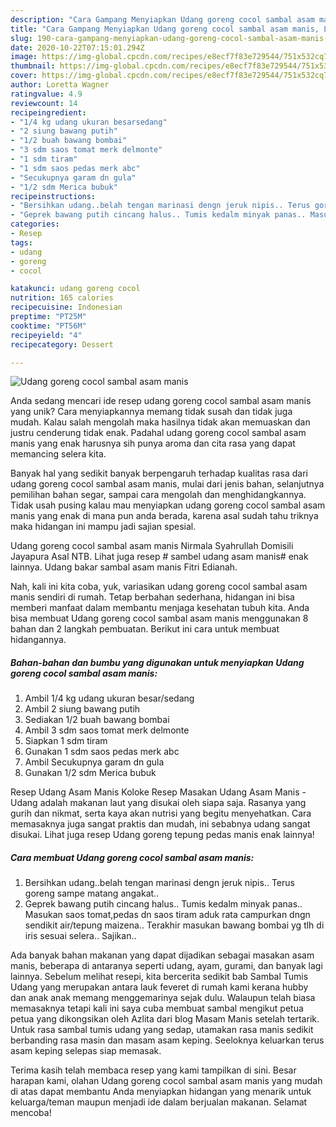```yaml
---
description: "Cara Gampang Menyiapkan Udang goreng cocol sambal asam manis, Lezat Sekali"
title: "Cara Gampang Menyiapkan Udang goreng cocol sambal asam manis, Lezat Sekali"
slug: 190-cara-gampang-menyiapkan-udang-goreng-cocol-sambal-asam-manis-lezat-sekali
date: 2020-10-22T07:15:01.294Z
image: https://img-global.cpcdn.com/recipes/e8ecf7f83e729544/751x532cq70/udang-goreng-cocol-sambal-asam-manis-foto-resep-utama.jpg
thumbnail: https://img-global.cpcdn.com/recipes/e8ecf7f83e729544/751x532cq70/udang-goreng-cocol-sambal-asam-manis-foto-resep-utama.jpg
cover: https://img-global.cpcdn.com/recipes/e8ecf7f83e729544/751x532cq70/udang-goreng-cocol-sambal-asam-manis-foto-resep-utama.jpg
author: Loretta Wagner
ratingvalue: 4.9
reviewcount: 14
recipeingredient:
- "1/4 kg udang ukuran besarsedang"
- "2 siung bawang putih"
- "1/2 buah bawang bombai"
- "3 sdm saos tomat merk delmonte"
- "1 sdm tiram"
- "1 sdm saos pedas merk abc"
- "Secukupnya garam dn gula"
- "1/2 sdm Merica bubuk"
recipeinstructions:
- "Bersihkan udang..belah tengan marinasi dengn jeruk nipis.. Terus goreng sampe matang angakat.."
- "Geprek bawang putih cincang halus.. Tumis kedalm minyak panas.. Masukan saos tomat,pedas dn saos tiram aduk rata campurkan dngn sendikit air/tepung maizena.. Terakhir masukan bawang bombai yg tlh di iris sesuai selera.. Sajikan.."
categories:
- Resep
tags:
- udang
- goreng
- cocol

katakunci: udang goreng cocol 
nutrition: 165 calories
recipecuisine: Indonesian
preptime: "PT25M"
cooktime: "PT56M"
recipeyield: "4"
recipecategory: Dessert

---
```



![Udang goreng cocol sambal asam manis](https://img-global.cpcdn.com/recipes/e8ecf7f83e729544/751x532cq70/udang-goreng-cocol-sambal-asam-manis-foto-resep-utama.jpg)

Anda sedang mencari ide resep udang goreng cocol sambal asam manis yang unik? Cara menyiapkannya memang tidak susah dan tidak juga mudah. Kalau salah mengolah maka hasilnya tidak akan memuaskan dan justru cenderung tidak enak. Padahal udang goreng cocol sambal asam manis yang enak harusnya sih punya aroma dan cita rasa yang dapat memancing selera kita.

Banyak hal yang sedikit banyak berpengaruh terhadap kualitas rasa dari udang goreng cocol sambal asam manis, mulai dari jenis bahan, selanjutnya pemilihan bahan segar, sampai cara mengolah dan menghidangkannya. Tidak usah pusing kalau mau menyiapkan udang goreng cocol sambal asam manis yang enak di mana pun anda berada, karena asal sudah tahu triknya maka hidangan ini mampu jadi sajian spesial.

Udang goreng cocol sambal asam manis Nirmala Syahrullah Domisili Jayapura Asal NTB. Lihat juga resep # sambel udang asam manis# enak lainnya. Udang bakar sambal asam manis Fitri Edianah.


Nah, kali ini kita coba, yuk, variasikan udang goreng cocol sambal asam manis sendiri di rumah. Tetap berbahan sederhana, hidangan ini bisa memberi manfaat dalam membantu menjaga kesehatan tubuh kita. Anda bisa membuat Udang goreng cocol sambal asam manis menggunakan 8 bahan dan 2 langkah pembuatan. Berikut ini cara untuk membuat hidangannya.

<!--inarticleads1-->

##### Bahan-bahan dan bumbu yang digunakan untuk menyiapkan Udang goreng cocol sambal asam manis:

1. Ambil 1/4 kg udang ukuran besar/sedang
1. Ambil 2 siung bawang putih
1. Sediakan 1/2 buah bawang bombai
1. Ambil 3 sdm saos tomat merk delmonte
1. Siapkan 1 sdm tiram
1. Gunakan 1 sdm saos pedas merk abc
1. Ambil Secukupnya garam dn gula
1. Gunakan 1/2 sdm Merica bubuk


Resep Udang Asam Manis Koloke Resep Masakan Udang Asam Manis - Udang adalah makanan laut yang disukai oleh siapa saja. Rasanya yang gurih dan nikmat, serta kaya akan nutrisi yang begitu menyehatkan. Cara memasaknya juga sangat praktis dan mudah, ini sebabnya udang sangat disukai. Lihat juga resep Udang goreng tepung pedas manis enak lainnya! 

<!--inarticleads2-->

##### Cara membuat Udang goreng cocol sambal asam manis:

1. Bersihkan udang..belah tengan marinasi dengn jeruk nipis.. Terus goreng sampe matang angakat..
1. Geprek bawang putih cincang halus.. Tumis kedalm minyak panas.. Masukan saos tomat,pedas dn saos tiram aduk rata campurkan dngn sendikit air/tepung maizena.. Terakhir masukan bawang bombai yg tlh di iris sesuai selera.. Sajikan..


Ada banyak bahan makanan yang dapat dijadikan sebagai masakan asam manis, beberapa di antaranya seperti udang, ayam, gurami, dan banyak lagi lainnya. Sebelum melihat resepi, kita bercerita sedikit bab Sambal Tumis Udang yang merupakan antara lauk feveret di rumah kami kerana hubby dan anak anak memang menggemarinya sejak dulu. Walaupun telah biasa memasaknya tetapi kali ini saya cuba membuat sambal mengikut petua petua yang dikongsikan oleh Azlita dari blog Masam Manis setelah tertarik. Untuk rasa sambal tumis udang yang sedap, utamakan rasa manis sedikit berbanding rasa masin dan masam asam keping. Seeloknya keluarkan terus asam keping selepas siap memasak. 

Terima kasih telah membaca resep yang kami tampilkan di sini. Besar harapan kami, olahan Udang goreng cocol sambal asam manis yang mudah di atas dapat membantu Anda menyiapkan hidangan yang menarik untuk keluarga/teman maupun menjadi ide dalam berjualan makanan. Selamat mencoba!
